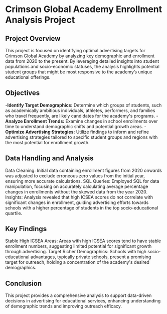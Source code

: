 # Crimson Global Academy Enrollment Analysis Project
## Project Overview
This project is focused on identifying optimal advertising targets for Crimson Global Academy by analyzing key demographic and enrollment data from 2020 to the present. By leveraging detailed insights into student populations and socio-economic statuses, the analysis highlights potential student groups that might be most responsive to the academy’s unique educational offerings.

## Objectives
-**Identify Target Demographics:** Determine which groups of students, such as academically ambitious individuals, athletes, performers, and families who travel frequently, are likely candidates for the academy's programs.
-**Analyze Enrollment Trends:** Examine changes in school enrollments over time to understand demographic shifts and potential growth areas.
-**Optimize Advertising Strategies:** Utilize findings to inform and refine advertising strategies tailored to specific student groups and regions with the most potential for enrollment growth.
## Data Handling and Analysis
Data Cleaning: Initial data containing enrollment figures from 2020 onwards was adjusted to exclude erroneous zero values from the initial year, ensuring more accurate calculations.
SQL Queries: Employed SQL for data manipulation, focusing on accurately calculating average percentage changes in enrollments without the skewed data from the year 2020.
Insights: Analysis revealed that high ICSEA scores do not correlate with significant changes in enrollment, guiding advertising efforts towards schools with a higher percentage of students in the top socio-educational quartile.
## Key Findings
Stable High ICSEA Areas: Areas with high ICSEA scores tend to have stable enrollment numbers, suggesting limited potential for significant growth through advertising.
Target Richer Demographics: Schools with high socio-educational advantages, typically private schools, present a promising target for outreach, holding a concentration of the academy's desired demographics.
## Conclusion
This project provides a comprehensive analysis to support data-driven decisions in advertising for educational services, enhancing understanding of demographic trends and improving outreach efficacy.


